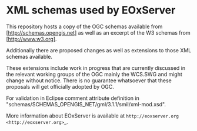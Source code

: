 # XML schemas used by EOxServer

This repository hosts a copy of the OGC schemas available from
[http://schemas.opengis.net] as well as an excerpt of the W3 schemas from [http://www.w3.org].

Additionally there are proposed changes as well as extensions to those XML schemas available.

These extensions include work in progress that are currently discussed in
the relevant working groups of the OGC mainly the WCS.SWG and might change
without notice. There is no guarantee whatsoever that these proposals will
get officially adopted by OGC.

For validation in Eclipse comment attribute definition in
"schemas/SCHEMAS_OPENGIS_NET/gml/3.1.1/smil/xml-mod.xsd".

More information about EOxServer is available at
`http://eoxserver.org <http://eoxserver.org>`_.
